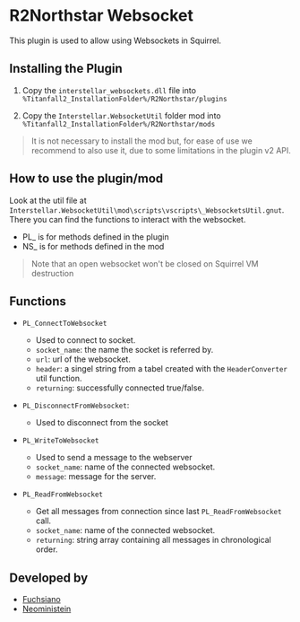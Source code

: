 # R2Northstar Websocket

This plugin is used to allow using Websockets in Squirrel.

## Installing the Plugin

1. Copy the `interstellar_websockets.dll` file into `%Titanfall2_InstallationFolder%/R2Northstar/plugins`

2. Copy the `Interstellar.WebsocketUtil` folder mod into `%Titanfall2_InstallationFolder%/R2Northstar/mods`

> It is not necessary to install the mod but, for ease of use we recommend to also use it, due to some limitations in the plugin v2 API.

## How to use the plugin/mod

Look at the util file at `Interstellar.WebsocketUtil\mod\scripts\vscripts\_WebsocketsUtil.gnut`. 
There you can find the functions to interact with the websocket. 

- PL_ is for methods defined in the plugin
- NS_ is for methods defined in the mod

> Note that an open websocket won't be closed on Squirrel VM destruction
## Functions
- `PL_ConnectToWebsocket`
	- Used to connect to socket.
	- `socket_name`:  the name the socket is referred by.
	- `url`: url of the websocket.
	- `header`: a singel string from a tabel created with the `HeaderConverter` util function. 
	- `returning`: successfully connected true/false.
	
- `PL_DisconnectFromWebsocket`: 
	- Used to disconnect from the socket 

- `PL_WriteToWebsocket`
	-  Used to send a message to the webserver
	- `socket_name`: name of the connected websocket. 
	-  `message`: message for the server.

- `PL_ReadFromWebsocket`
	- Get all messages from connection since  last `PL_ReadFromWebsocket` call.
	- `socket_name`: name of the connected websocket.
	-  `returning`: string array containing all messages in chronological order.
 
## Developed by

- [Fuchsiano](https://github.com/Fuchsiano)
- [Neoministein](https://github.com/Neoministein)

